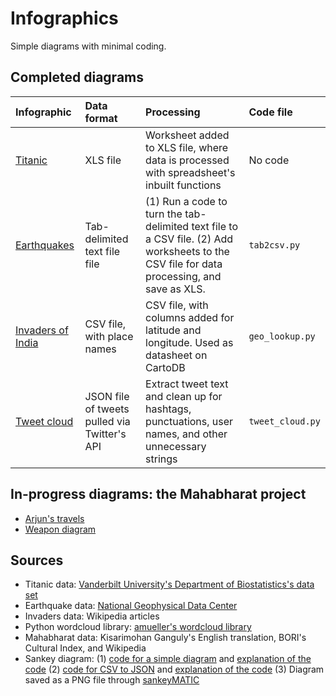 # Infographics

Simple diagrams with minimal coding.

## Completed diagrams

| Infographic| Data format | Processing | Code file | 
|:-------- |:--------| :-----|:----|
|[Titanic](./images/titanic.png)  | XLS file | Worksheet added to XLS file, where data is processed with spreadsheet's inbuilt functions | No code |
| [Earthquakes](./images/earthquakes.png)| Tab-delimited text file file|(1) Run a code to turn the tab-delimited text file to a CSV file. (2) Add worksheets to the CSV file for data processing, and save as XLS. | `tab2csv.py`|
| [Invaders of India](https://ani-basu.cartodb.com/viz/e74ef19c-15e8-11e6-bc8b-0e3a376473ab/public_map)|CSV file, with place names | CSV file, with columns added for latitude and longitude. Used as datasheet on CartoDB| `geo_lookup.py` | 
| [Tweet cloud](./images/tweet_cloud.png)|JSON file of tweets pulled via Twitter's API | Extract tweet text and clean up for hashtags, punctuations, user names, and other unnecessary strings  |`tweet_cloud.py` | 

## In-progress diagrams: the Mahabharat project

-    [Arjun's travels](https://ani-basu.cartodb.com/viz/150d1be0-1945-11e6-82c4-0e98b61680bf/public_map)
-    [Weapon diagram](./images/mb_weapons.png)

## Sources

-    Titanic data: [Vanderbilt University's Department of Biostatistics's data set](http://biostat.mc.vanderbilt.edu/wiki/Main/DataSets)
-    Earthquake data: [National Geophysical Data Center](www.ngdc.noaa.gov/hazard/earthqk.shtml)
-    Invaders data: Wikipedia articles
-    Python wordcloud library: [amueller's wordcloud library](https://github.com/amueller/word_cloud)
-    Mahabharat data: Kisarimohan Ganguly's English translation, BORI's Cultural Index, and Wikipedia
-    Sankey diagram: (1) [code for a simple diagram](https://gist.github.com/d3noob/c2637e28b79fb3bfea13) and [explanation of the code](http://www.d3noob.org/2013/02/sankey-diagrams-description-of-d3js-code.html) (2) [code for CSV to JSON](https://github.com/mohans-ca/Who-Said-What-Sankey) and [explanation of the code](https://www.crowdanalytix.com/communityBlog/who-said-what---d3-sankey-chart-tutorial-using-twitter-data) (3) Diagram saved as a PNG file through [sankeyMATIC](http://www.sankeymatic.com/build/)
